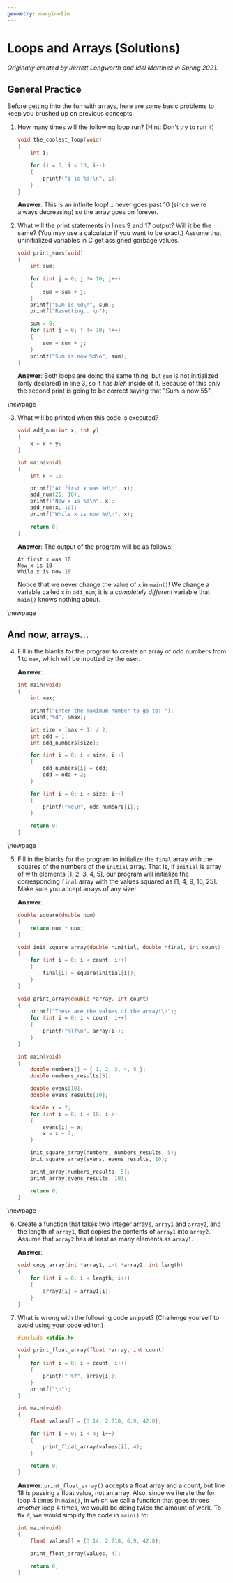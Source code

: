 ```yaml
---
geometry: margin=1in
---
```


# Loops and Arrays (Solutions)

*Originally created by Jerrett Longworth and Idel Martinez in Spring 2021.*

## General Practice

Before getting into the fun with arrays, here are some basic problems to keep you brushed up on previous concepts.

1. How many times will the following loop run? (Hint: Don't try to run it)

	``` c
	void the_coolest_loop(void)
	{
		int i;

		for (i = 0; i < 10; i--)
		{
			printf("i is %d!\n", i);
		}
	}
	```

	**Answer**: This is an infinite loop! `i` never goes past 10 (since we're always decreasing) so the array goes on forever.

2. What will the print statements in lines 9 and 17 output? Will it be the same? (You may use a calculator if you want to be exact.) Assume that uninitialized variables in C get assigned garbage values.

	``` c lineNumber
	void print_sums(void)
	{
		int sum;

		for (int j = 0; j != 10; j++)
		{
			sum = sum + j;
		}
		printf("Sum is %d\n", sum);
		printf("Resetting...\n");

		sum = 0;
		for (int j = 0; j != 10; j++)
		{
			sum = sum + j;
		}
		printf("Sum is now %d\n", sum);
	}
	```

	**Answer**: Both loops are doing the same thing, but `sum` is not initialized (only declared) in line 3, so it has *bleh* inside of it. Because of this only the second print is going to be correct saying that "Sum is now 55".

\newpage

3. What will be printed when this code is executed?

	``` c
	void add_num(int x, int y)
	{
		x = x + y;
	}

	int main(void)
	{
		int x = 10;

		printf("At first x was %d\n", x);
		add_num(20, 10);
		printf("Now x is %d\n", x);
		add_num(x, 10);
		printf("While x is now %d\n", x);

		return 0;
	}
	```

	**Answer**: The output of the program will be as follows:

	```
	At first x was 10
	Now x is 10
	While x is now 10
	```

	Notice that we never change the value of `x` in `main()`! We change a variable called `x` in `add_num`; it is a *completely different* variable that `main()` knows nothing about.

\newpage

## And now, arrays...

4. Fill in the blanks for the program to create an array of odd numbers from 1 to `max`, which will be inputted by the user.

	**Answer**:

	``` c
	int main(void)
	{
		int max;
	
		printf("Enter the maximum number to go to: ");
		scanf("%d", &max);

		int size = (max + 1) / 2;
		int odd = 1;
		int odd_numbers[size];

		for (int i = 0; i < size; i++)
		{
			odd_numbers[i] = odd;
			odd = odd + 2;
		}

		for (int i = 0; i < size; i++)
		{
			printf("%d\n", odd_numbers[i]);
		}

		return 0;
	}
	```

\newpage

5. Fill in the blanks for the program to initialize the `final` array with the squares of the numbers of the `initial` array. That is, if `initial` is array of with elements [1, 2, 3, 4, 5], our program will initialize the corresponding `final` array with the values squared as [1, 4, 9, 16, 25]. Make sure you accept arrays of any size!

	**Answer**:

	``` c
	double square(double num)
	{
		return num * num;
	}

	void init_square_array(double *initial, double *final, int count)
	{
		for (int i = 0; i < count; i++)
		{
			final[i] = square(initial[i]);
		}
	}

	void print_array(double *array, int count)
	{
		printf("These are the values of the array!\n");
		for (int i = 0; i < count; i++)
		{
			printf("%lf\n", array[i]);
		}
	}

	int main(void)
	{
		double numbers[] = { 1, 2, 3, 4, 5 };
		double numbers_results[5];

		double evens[10];
		double evens_results[10];

		double x = 2;
		for (int i = 0; i < 10; i++)
		{
			evens[i] = x;
			x = x + 2;
		}

		init_square_array(numbers, numbers_results, 5);
		init_square_array(evens, evens_results, 10);

		print_array(numbers_results, 5);
		print_array(evens_results, 10);

		return 0;
	}
	```

\newpage

6. Create a function that takes two integer arrays, `array1` and `array2`, and the length of `array1`, that copies the contents of `array1` into `array2`. Assume that `array2` has at least as many elements as `array1`.

	**Answer**:

	``` c
	void copy_array(int *array1, int *array2, int length)
	{
		for (int i = 0; i < length; i++)
		{
			array2[i] = array1[i];
		}
	}
	```

7. What is wrong with the following code snippet? (Challenge yourself to avoid using your code editor.)

	``` c lineNumber
	#include <stdio.h>

	void print_float_array(float *array, int count)
	{
		for (int i = 0; i < count; i++)
		{
			printf(" %f", array[i]);
		}
		printf("\n");
	}

	int main(void)
	{
		float values[] = {3.14, 2.718, 6.9, 42.0};

		for (int i = 0; i < 4; i++)
		{
			print_float_array(values[i], 4);
		}

		return 0;
	}
	```

	**Answer**: `print_float_array()` accepts a float array and a count, but line 18 is passing a float value, not an array. Also, since we iterate the for loop 4 times in `main()`, in which we call a function that goes throes *another* loop 4 times, we would be doing twice the amount of work. To fix it, we would simplify the code in `main()` to:

	``` c
	int main(void)
	{
		float values[] = {3.14, 2.718, 6.9, 42.0};

		print_float_array(values, 4);

		return 0;
	}
	```
